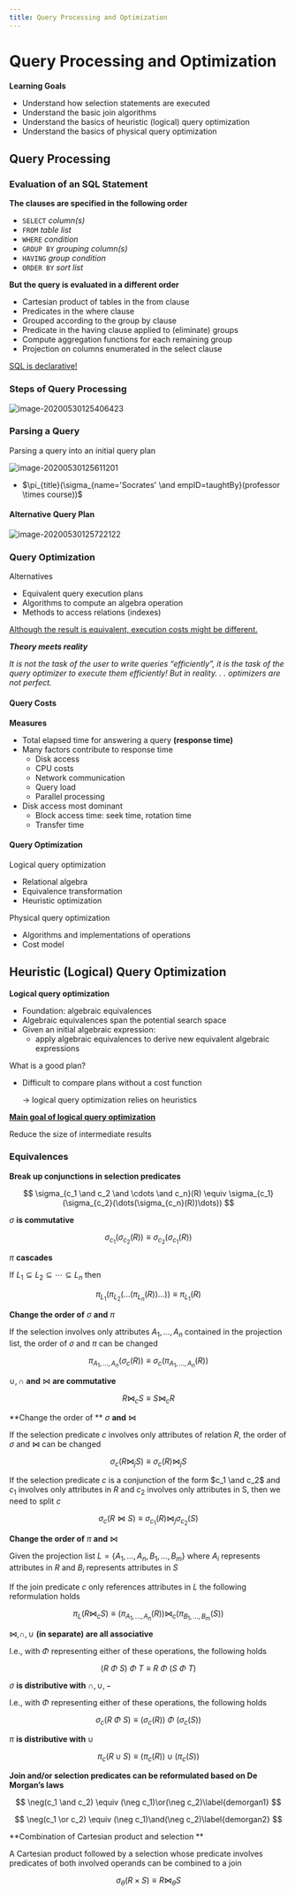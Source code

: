 ```yaml
---
title: Query Processing and Optimization
---
```


# Query Processing and Optimization

**Learning Goals**

* Understand how selection statements are executed
* Understand the basic join algorithms
* Understand the basics of heuristic (logical) query optimization
* Understand the basics of physical query optimization



## Query Processing

### Evaluation of an SQL Statement

**The clauses are specified in the following order**

* `SELECT` *column(s)*
* `FROM` *table list*
* `WHERE` *condition*
* `GROUP BY` *grouping column(s)*
* `HAVING` *group condition*
* `ORDER BY` *sort list*

**But the query is evaluated in a different order**

* Cartesian product of tables in the from clause
* Predicates in the where clause
* Grouped according to the group by clause
* Predicate in the having clause applied to (eliminate) groups
* Compute aggregation functions for each remaining group
* Projection on columns enumerated in the select clause



<u>SQL is declarative!</u>



### Steps of Query Processing

![image-20200530125406423](images/08-query-optimization/image-20200530125406423.png)



### Parsing a Query

Parsing a query into an initial query plan

![image-20200530125611201](images/08-query-optimization/image-20200530125611201.png)

* $\pi_{title}(\sigma_{name='Socrates' \and empID=taughtBy}(professor \times course))$



#### Alternative Query Plan

![image-20200530125722122](images/08-query-optimization/image-20200530125722122.png)



### Query Optimization

Alternatives

* Equivalent query execution plans
* Algorithms to compute an algebra operation
* Methods to access relations (indexes)

<u>Although the result is equivalent, execution costs might be different.</u>



***Theory meets reality***

*It is not the task of the user to write queries “efficiently”, it is the task of the query optimizer to execute them efficiently! But in reality. . . optimizers are not perfect.*



#### Query Costs

**Measures**

* Total elapsed time for answering a query **(response time)**
* Many factors contribute to response time
    * Disk access
    * CPU costs
    * Network communication
    * Query load
    * Parallel processing
* Disk access most dominant
    * Block access time: seek time, rotation time
    * Transfer time



#### Query Optimization

Logical query optimization

* Relational algebra
* Equivalence transformation
* Heuristic optimization

Physical query optimization

* Algorithms and implementations of operations
* Cost model



## Heuristic (Logical) Query Optimization 

**Logical query optimization**

* Foundation: algebraic equivalences
* Algebraic equivalences span the potential search space
* Given an initial algebraic expression: 
    * apply algebraic equivalences to derive new equivalent algebraic expressions

What is a good plan?

* Difficult to compare plans without a cost function

    $\to$ logical query optimization relies on heuristics



**<u>Main goal of logical query optimization</u>**

Reduce the size of intermediate results



### Equivalences

**Break up conjunctions in selection predicates**

$$
\sigma_{c_1 \and c_2 \and \cdots \and c_n}(R) \equiv \sigma_{c_1}(\sigma_{c_2}(\dots(\sigma_{c_n}(R))\dots))
$$

$\sigma$ **is commutative**

$$
\sigma_{c_1}(\sigma_{c_2}(R)) \equiv \sigma_{c_2} ( \sigma_{c_1}(R))
$$

$\pi$ **cascades**

If $L_1 \subseteq L_2 \subseteq \cdots \subseteq L_n$ then

$$
\pi_{L_1}(\pi_{L_2}(\dots(\pi_{L_n}(R))\dots)) \equiv \pi_{L_1}(R)
$$

**Change the order of** $\sigma$ **and** $\pi$

If the selection involves only attributes $A_1, \dots, A_n$ contained in the projection list, the order of $\sigma$ and $\pi$ can be changed

$$
\pi_{A_1, \dots, A_n}(\sigma_c(R)) \equiv \sigma_c(\pi_{A_1, \dots, A_n}(R))
$$

$\cup, \cap$ **and** $\Join$ **are commutative**

$$
R\Join_c S \equiv S\Join_c R
$$

**Change the order of ** $\sigma$ **and** $\Join$

If the selection predicate $c$ involves only attributes of relation $R$, the order of $\sigma$ and $\Join$ can be changed

$$
\sigma_c(R\Join_j S) \equiv \sigma_c(R) \Join_j S
$$

If the selection predicate $c$ is a conjunction of the form $c_1 \and c_2$ and $c_1$ involves only attributes in $R$ and $c_2$ involves only attributes in S, then we need to split $c$

$$
\sigma_c(R\Join S) \equiv \sigma_{c_1}(R) \Join_j \sigma_{c_2}(S)
$$

**Change the order of** $\pi$ **and** $\Join$

Given the projection list $L=\{A_1,\dots,A_n, B_1,\dots,B_m\}$ where 
$A_i$ represents attributes in $R$ and
$B_i$ represents attributes in $S$

If the join predicate $c$ only references attributes in $L$ the following reformulation holds

$$
\pi_L (R \Join_c S) \equiv (\pi_{A_1,\dots,A_n}(R)) \Join_c (\pi_{B_1, \dots , B_m}(S))
$$

$\Join, \cap, \cup$ **(in separate) are all associative**

I.e., with $\Phi$ representing either of these operations, the following holds

$$
(R\ \Phi\ S)\ \Phi\ T \equiv R\ \Phi\ (S\ \Phi\ T)
$$

$\sigma$ **is distributive with** $\cap, \cup, -$

I.e., with $\Phi$ representing either of these operations, the following holds

$$
\sigma_c(R\ \Phi\ S) \equiv (\sigma_c(R))\ \Phi\ (\sigma_c(S))
$$

$\pi$ **is distributive with** $\cup$

$$
\pi_c(R\cup S) \equiv (\pi_c(R))\cup (\pi_c(S))
$$

**Join and/or selection predicates can be reformulated based on De Morgan’s laws**

$$
\neg(c_1 \and c_2) \equiv (\neg c_1)\or(\neg c_2)\label{demorgan1}
$$

$$
\neg(c_1 \or c_2) \equiv (\neg c_1)\and(\neg c_2)\label{demorgan2}
$$

**Combination of Cartesian product and selection **

A Cartesian product followed by a selection whose predicate involves predicates of both involved operands can be combined to a join

$$
\sigma_\theta(R \times S) \equiv R \Join_\theta S
$$


